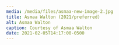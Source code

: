 ```yaml
---
media: /media/files/asmaa-new-image-2.jpg
title: Asmaa Walton (2021/preferred)
alt: Asmaa Walton
caption: Courtesy of Asmaa Walton
date: 2021-02-05T14:17:00-0500
---
```

